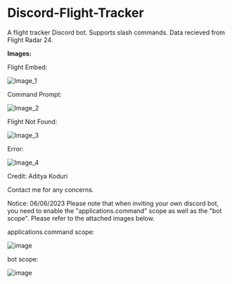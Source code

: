 # Discord-Flight-Tracker
A flight tracker Discord bot. Supports slash commands. Data recieved from Flight Radar 24.

**Images:**

Flight Embed:

![Image_1](https://user-images.githubusercontent.com/80074372/210478655-ad6f428c-2887-446a-a0d0-cff017acb6b3.png)

Command Prompt:

![Image_2](https://user-images.githubusercontent.com/80074372/210478699-c6452d34-2aec-4305-8027-d0b0791bbf9f.png)

Flight Not Found:

![Image_3](https://user-images.githubusercontent.com/80074372/210478729-95324d43-bd95-494f-8b0d-7faf56cc25ed.png)

Error:

![Image_4](https://user-images.githubusercontent.com/80074372/210478842-dc60041c-16d2-4e88-8033-c1aa77f3420a.png)

Credit:
Aditya Koduri

Contact me for any concerns.

Notice: 06/06/2023
Please note that when inviting your own discord bot, you need to enable the "applications.command" scope as well as the "bot scope". Please refer to the attached images below.

applications.command scope:

![image](https://github.com/ECO3X10C/Discord-Flight-Tracker/assets/80074372/081a7082-8273-4d9a-997e-323c7b338f9a)

bot scope:

![image](https://github.com/ECO3X10C/Discord-Flight-Tracker/assets/80074372/e3483c53-c2ac-4312-a024-356bbc4cc8cd)


